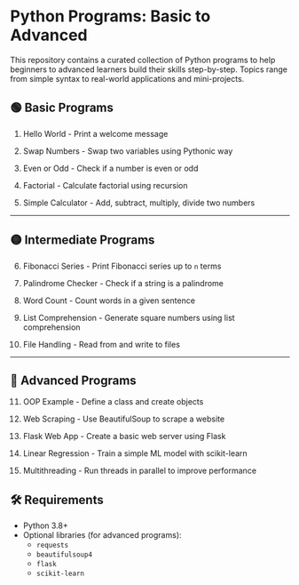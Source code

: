 # Python Programs: Basic to Advanced

This repository contains a curated collection of Python programs to help beginners to advanced learners build their skills step-by-step. Topics range from simple syntax to real-world applications and mini-projects.

## 🟢 Basic Programs

1. 	Hello World	      -     Print a welcome message

2.	Swap Numbers	    -    Swap two variables using Pythonic way

3.  Even or Odd	      -     Check if a number is even or odd

4.  Factorial	        -    Calculate factorial using recursion

5.	Simple Calculator -    Add, subtract, multiply, divide two numbers

---

## 🟡 Intermediate Programs

6.   Fibonacci Series     -    Print Fibonacci series up to `n` terms 

7.   Palindrome Checker   -   Check if a string is a palindrome 

8.  Word Count           -  Count words in a given sentence 

9.  List Comprehension   -    Generate square numbers using list comprehension 

10.  File Handling        -    Read from and write to files 

---

## 🔴 Advanced Programs

11.  OOP Example         -    Define a class and create objects 

12.  Web Scraping        -   Use BeautifulSoup to scrape a website 

13.  Flask Web App       -    Create a basic web server using Flask 

14.  Linear Regression   -   Train a simple ML model with scikit-learn 

15.  Multithreading      -    Run threads in parallel to improve performance 

## 🛠️ Requirements

- Python 3.8+
- Optional libraries (for advanced programs):
  - `requests`
  - `beautifulsoup4`
  - `flask`
  - `scikit-learn`

